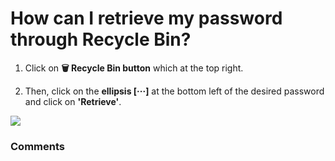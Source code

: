 # How can I retrieve my password through Recycle Bin?

<ol>
<li>
<p class="no-margin">Click on <b>🗑️ Recycle Bin button</b> which at the top right.</p>
<p class="no-margin"></p>
</li>
<li>
<p class="no-margin">Then, click on the <b>ellipsis [···]</b> at the bottom left of the desired password and click on <b>'Retrieve'</b>.</p>
</li>
</ol><p class="no-margin"></p>
<div class="intercom-container"><img src="/assets/img/teams-pro/image_74.png"></div>

### Comments
<Comments />
